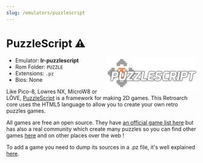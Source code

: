```yaml
---
slug: /emulators/puzzlescript
---
```


# PuzzleScript ⚠

<img src="https://raw.githubusercontent.com/OnionUI/Onion/main/static/build/Icons/Default/rapp/puzzlescript.png" align="right" width="240" />


- Emulator: **lr-puzzlescript**
- Rom Folder: `PUZZLE`
- Extensions: `.pz `
- Bios: None


Like Pico-8, Lowres NX, MicroW8 or LÖVE, [PuzzleScript](https://www.puzzlescript.net/) is a framework for making 2D games. This Retroarch core uses the HTML5 language to allow you to create your own retro puzzles games. 

All games are free an open source. 
They have [an official game list here](https://www.puzzlescript.net/Gallery/index.html) but has also a real community which create many puzzles so you can find other games [here](https://philschatz.com/puzzlescript/) and on other places over the web ! 

To add a game you need to dump its sources in a .pz file, it's well explained [here](https://github.com/nwhitehead/pzretrohttps://github.com/nwhitehead/pzretro). 